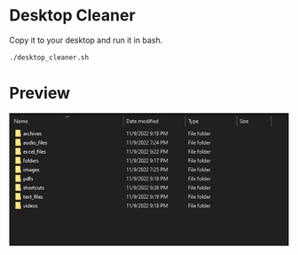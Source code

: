 
# Desktop Cleaner

Copy it to your desktop and run it in bash.
```bash
./desktop_cleaner.sh
```

# Preview 
<img src="README_Images/preview.JPG">


